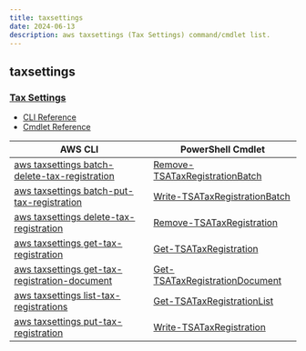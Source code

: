 ```yaml
---
title: taxsettings
date: 2024-06-13
description: aws taxsettings (Tax Settings) command/cmdlet list.
---
```


## taxsettings

### [Tax Settings](https://aws.amazon.com/aws-cost-management/aws-billing/)

* [CLI Reference](https://awscli.amazonaws.com/v2/documentation/api/latest/reference/taxsettings/index.html)
* [Cmdlet Reference](https://docs.aws.amazon.com/powershell/latest/reference/items/TaxSettings_cmdlets.html)

|AWS CLI|PowerShell Cmdlet|
|----|----|
|[aws taxsettings batch-delete-tax-registration](https://awscli.amazonaws.com/v2/documentation/api/latest/reference/taxsettings/batch-delete-tax-registration.html)|[Remove-TSATaxRegistrationBatch](https://docs.aws.amazon.com/powershell/latest/reference/items/Remove-TSATaxRegistrationBatch.html)|
|[aws taxsettings batch-put-tax-registration](https://awscli.amazonaws.com/v2/documentation/api/latest/reference/taxsettings/batch-put-tax-registration.html)|[Write-TSATaxRegistrationBatch](https://docs.aws.amazon.com/powershell/latest/reference/items/Write-TSATaxRegistrationBatch.html)|
|[aws taxsettings delete-tax-registration](https://awscli.amazonaws.com/v2/documentation/api/latest/reference/taxsettings/delete-tax-registration.html)|[Remove-TSATaxRegistration](https://docs.aws.amazon.com/powershell/latest/reference/items/Remove-TSATaxRegistration.html)|
|[aws taxsettings get-tax-registration](https://awscli.amazonaws.com/v2/documentation/api/latest/reference/taxsettings/get-tax-registration.html)|[Get-TSATaxRegistration](https://docs.aws.amazon.com/powershell/latest/reference/items/Get-TSATaxRegistration.html)|
|[aws taxsettings get-tax-registration-document](https://awscli.amazonaws.com/v2/documentation/api/latest/reference/taxsettings/get-tax-registration-document.html)|[Get-TSATaxRegistrationDocument](https://docs.aws.amazon.com/powershell/latest/reference/items/Get-TSATaxRegistrationDocument.html)|
|[aws taxsettings list-tax-registrations](https://awscli.amazonaws.com/v2/documentation/api/latest/reference/taxsettings/list-tax-registrations.html)|[Get-TSATaxRegistrationList](https://docs.aws.amazon.com/powershell/latest/reference/items/Get-TSATaxRegistrationList.html)|
|[aws taxsettings put-tax-registration](https://awscli.amazonaws.com/v2/documentation/api/latest/reference/taxsettings/put-tax-registration.html)|[Write-TSATaxRegistration](https://docs.aws.amazon.com/powershell/latest/reference/items/Write-TSATaxRegistration.html)|

